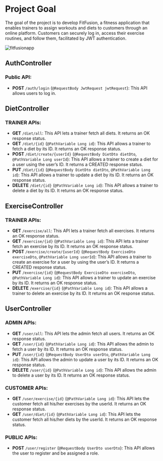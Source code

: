 
# Project Goal

The goal of the project is to develop FitFusion, a fitness application that enables trainers to assign workouts and diets to customers through an online platform. Customers can securely log in, access their exercise routines, and follow them, facilitated by JWT authentication.

![fitfusionapp](https://github.com/chiragatgit/FitFusion/assets/119803371/afb208c5-49f9-41b3-8a01-f11acaa7f010)

## AuthController

### Public API:

- **POST** `/auth/login` (`@RequestBody JwtRequest jwtRequest`): This API allows users to log in.

## DietController

### TRAINER APIs:

- **GET** `/diet/all`: This API lets a trainer fetch all diets. It returns an OK response status.
- **GET** `/diet/{id}` (`@PathVariable Long id`): This API allows a trainer to fetch a diet by its ID. It returns an OK response status.
- **POST** `/diet/create/{userId}` (`@RequestBody DietDto dietDto`, `@PathVariable Long userId`): This API allows a trainer to create a diet for a user using the user’s ID. It returns a CREATED response status.
- **PUT** `/diet/{id}` (`@RequestBody DietDto dietDto`, `@PathVariable Long id`): This API allows a trainer to update a diet by its ID. It returns an OK response status.
- **DELETE** `/diet/{id}` (`@PathVariable Long id`): This API allows a trainer to delete a diet by its ID. It returns an OK response status.

## ExerciseController

### TRAINER APIs:

- **GET** `/exercise/all`: This API lets a trainer fetch all exercises. It returns an OK response status.
- **GET** `/exercise/{id}` (`@PathVariable Long id`): This API lets a trainer fetch an exercise by its ID. It returns an OK response status.
- **POST** `/exercise/create/{userId}` (`@RequestBody ExerciseDto exerciseDto`, `@PathVariable Long userId`): This API allows a trainer to create an exercise for a user by using the user’s ID. It returns a CREATED response status.
- **PUT** `/exercise/{id}` (`@RequestBody ExerciseDto exerciseDto`, `@PathVariable Long id`): This API allows a trainer to update an exercise by its ID. It returns an OK response status.
- **DELETE** `/exercise/{id}` (`@PathVariable Long id`): This API allows a trainer to delete an exercise by its ID. It returns an OK response status.

## UserController

### ADMIN APIs:

- **GET** `/user/all`: This API lets the admin fetch all users. It returns an OK response status.
- **GET** `/user/{id}` (`@PathVariable Long id`): This API allows the admin to fetch a user by its ID. It returns an OK response status.
- **PUT** `/user/{id}` (`@RequestBody UserDto userDto`, `@PathVariable Long id`): This API allows the admin to update a user by its ID. It returns an OK response status.
- **DELETE** `/user/{id}` (`@PathVariable Long id`): This API allows the admin to delete a user by its ID. It returns an OK response status.

### CUSTOMER APIs:

- **GET** `/user/exercise/{id}` (`@PathVariable Long id`): This API lets the customer fetch all his/her exercises by the userId. It returns an OK response status.
- **GET** `/user/diet/{id}` (`@PathVariable Long id`): This API lets the customer fetch all his/her diets by the userId. It returns an OK response status.

### PUBLIC APIs:

- **POST** `/user/register` (`@RequestBody UserDto userDto`): This API allows the user to register and be assigned a role.
